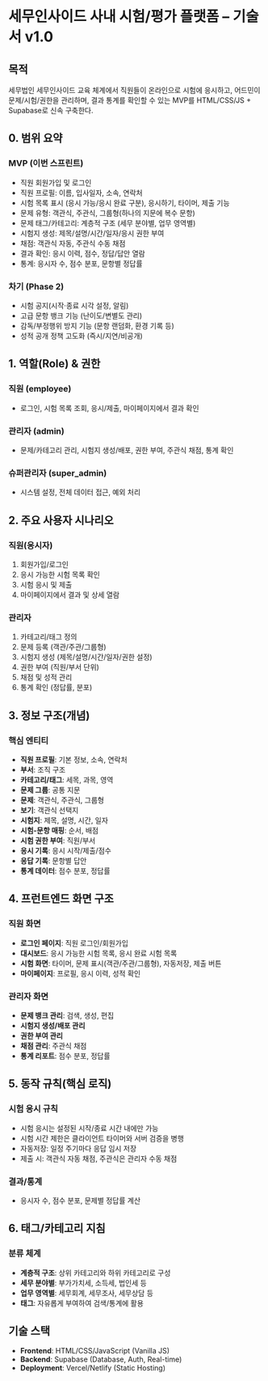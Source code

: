 # 세무인사이드 사내 시험/평가 플랫폼 – 기술서 v1.0

## 목적
세무법인 세무인사이드 교육 체계에서 직원들이 온라인으로 시험에 응시하고, 어드민이 문제/시험/권한을 관리하며, 결과 통계를 확인할 수 있는 MVP를 HTML/CSS/JS + Supabase로 신속 구축한다.

## 0. 범위 요약

### MVP (이번 스프린트)
- 직원 회원가입 및 로그인
- 직원 프로필: 이름, 입사일자, 소속, 연락처
- 시험 목록 표시 (응시 가능/응시 완료 구분), 응시하기, 타이머, 제출 기능
- 문제 유형: 객관식, 주관식, 그룹형(하나의 지문에 복수 문항)
- 문제 태그/카테고리: 계층적 구조 (세무 분야별, 업무 영역별)
- 시험지 생성: 제목/설명/시간/일자/응시 권한 부여
- 채점: 객관식 자동, 주관식 수동 채점
- 결과 확인: 응시 이력, 점수, 정답/답안 열람
- 통계: 응시자 수, 점수 분포, 문항별 정답률

### 차기 (Phase 2)
- 시험 공지(시작·종료 시각 설정, 알림)
- 고급 문항 뱅크 기능 (난이도/변별도 관리)
- 감독/부정행위 방지 기능 (문항 랜덤화, 환경 기록 등)
- 성적 공개 정책 고도화 (즉시/지연/비공개)

## 1. 역할(Role) & 권한

### 직원 (employee)
- 로그인, 시험 목록 조회, 응시/제출, 마이페이지에서 결과 확인

### 관리자 (admin)
- 문제/카테고리 관리, 시험지 생성/배포, 권한 부여, 주관식 채점, 통계 확인

### 슈퍼관리자 (super_admin)
- 시스템 설정, 전체 데이터 접근, 예외 처리

## 2. 주요 사용자 시나리오

### 직원(응시자)
1. 회원가입/로그인
2. 응시 가능한 시험 목록 확인
3. 시험 응시 및 제출
4. 마이페이지에서 결과 및 상세 열람

### 관리자
1. 카테고리/태그 정의
2. 문제 등록 (객관/주관/그룹형)
3. 시험지 생성 (제목/설명/시간/일자/권한 설정)
4. 권한 부여 (직원/부서 단위)
5. 채점 및 성적 관리
6. 통계 확인 (정답률, 분포)

## 3. 정보 구조(개념)

### 핵심 엔티티
- **직원 프로필**: 기본 정보, 소속, 연락처
- **부서**: 조직 구조
- **카테고리/태그**: 세목, 과목, 영역
- **문제 그룹**: 공통 지문
- **문제**: 객관식, 주관식, 그룹형
- **보기**: 객관식 선택지
- **시험지**: 제목, 설명, 시간, 일자
- **시험-문항 매핑**: 순서, 배점
- **시험 권한 부여**: 직원/부서
- **응시 기록**: 응시 시작/제출/점수
- **응답 기록**: 문항별 답안
- **통계 데이터**: 점수 분포, 정답률

## 4. 프런트엔드 화면 구조

### 직원 화면
- **로그인 페이지**: 직원 로그인/회원가입
- **대시보드**: 응시 가능한 시험 목록, 응시 완료 시험 목록
- **시험 화면**: 타이머, 문제 표시(객관/주관/그룹형), 자동저장, 제출 버튼
- **마이페이지**: 프로필, 응시 이력, 성적 확인

### 관리자 화면
- **문제 뱅크 관리**: 검색, 생성, 편집
- **시험지 생성/배포 관리**
- **권한 부여 관리**
- **채점 관리**: 주관식 채점
- **통계 리포트**: 점수 분포, 정답률

## 5. 동작 규칙(핵심 로직)

### 시험 응시 규칙
- 시험 응시는 설정된 시작/종료 시간 내에만 가능
- 시험 시간 제한은 클라이언트 타이머와 서버 검증을 병행
- 자동저장: 일정 주기마다 응답 임시 저장
- 제출 시: 객관식 자동 채점, 주관식은 관리자 수동 채점

### 결과/통계
- 응시자 수, 점수 분포, 문제별 정답률 계산

## 6. 태그/카테고리 지침

### 분류 체계
- **계층적 구조**: 상위 카테고리와 하위 카테고리로 구성
- **세무 분야별**: 부가가치세, 소득세, 법인세 등
- **업무 영역별**: 세무회계, 세무조사, 세무상담 등
- **태그**: 자유롭게 부여하여 검색/통계에 활용

## 기술 스택
- **Frontend**: HTML/CSS/JavaScript (Vanilla JS)
- **Backend**: Supabase (Database, Auth, Real-time)
- **Deployment**: Vercel/Netlify (Static Hosting)

